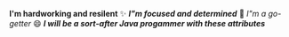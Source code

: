 **I'm hardworking and resilent** :sparkles:
***I"m focused and determined*** :tada:
_I"m a go-getter_ :smile:
***I will be a sort-after Java progammer with these attributes***
